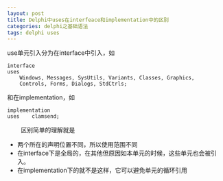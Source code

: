 ```yaml
---
layout: post
title: Delphi中uses在interfeace和implementation中的区别
categories: delphi之基础语法
tags: delphi uses
---
```



use单元引入分为在interface中引入，如

    interface
    uses
        Windows, Messages, SysUtils, Variants, Classes, Graphics, 
        Controls, Forms, Dialogs, StdCtrls;

和在implementation，如

    implementation
    uses    clamsend;

　　
区别简单的理解就是

* 两个所在的声明位置不同，所以使用范围不同
* 在interface下是全局的，在其他但原因如本单元的时候，这些单元也会被引入。
* 在implementation下的就不是这样，它可以避免单元的循环引用